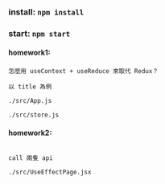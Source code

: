 ### install: `npm install`

### start: `npm start`

#### homework1:

```
怎麼用 useContext + useReduce 來取代 Redux？

以 title 為例

./src/App.js

./src/store.js

```

#### homework2:

```

call 兩隻 api

./src/UseEffectPage.jsx

```
